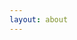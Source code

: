 ```yaml
---
layout: about
---
```


<script>
export default {
  setup() {
    const data = [{
      label: '昵称',
      value: 'Hua',
    }, {
      label: '邮箱',
      value: 'sykesl@qq.com',
    }, {
      label: '居住地',
      value: 'Inner Mongolia'
    }, {
      label: '家乡',
      value: 'Inner Mongolia',
    }, {
      label: '地址',
      value: 'balbalabalabalbalabalabalbalabala'
    }];

    return {
      data
    }
  },
}
</script>


<a-descriptions style="margin-top: 20px" size="large" :data="data" title="关于我" layout="inline-vertical" />